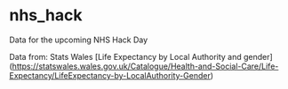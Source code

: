 nhs_hack
========

Data for the upcoming NHS Hack Day

Data from:
Stats Wales [Life Expectancy by Local Authority and gender] (https://statswales.wales.gov.uk/Catalogue/Health-and-Social-Care/Life-Expectancy/LifeExpectancy-by-LocalAuthority-Gender)
